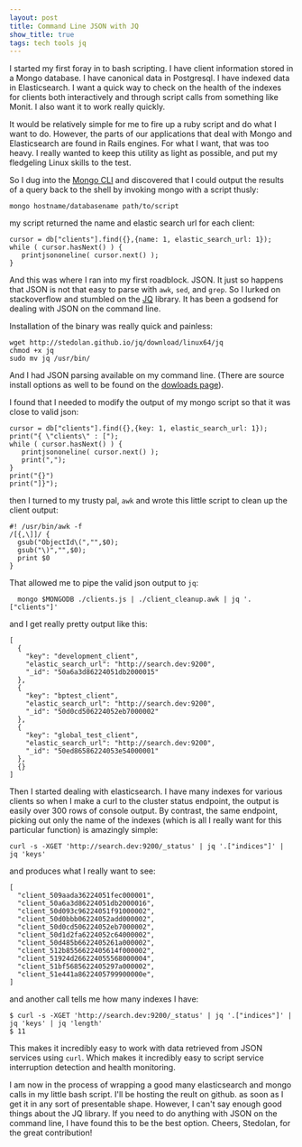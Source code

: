 ```yaml
---
layout: post
title: Command Line JSON with JQ
show_title: true
tags: tech tools jq
---
```


I started my first foray in to bash scripting. I have client information stored
in a Mongo database. I have canonical data in Postgresql. I have indexed data
in Elasticsearch. I want a quick way to check on the health of the indexes for
clients both interactively and through script calls from something like Monit.
I also want it to work really quickly.

It would be relatively simple for me to fire up a ruby script and do what I want to do.
However, the parts of our applications that deal with Mongo and Elasticsearch are
found in Rails engines. For what I want, that was too heavy. I really wanted to
keep this utility as light as possible, and put my fledgeling Linux skills to the test.

So I dug into the [Mongo CLI](http://docs.mongodb.org/manual/administration/scripting/)
and discovered that I could output the results of a query back to the shell by
invoking mongo with a script thusly:

    mongo hostname/databasename path/to/script

my script returned the name and elastic search url for each client:

    cursor = db["clients"].find({},{name: 1, elastic_search_url: 1});
    while ( cursor.hasNext() ) {
       printjsononeline( cursor.next() );
    }

And this was where I ran into my first roadblock. JSON. It just so happens that
JSON is not that easy to parse with `awk`, `sed`, and `grep`. So I lurked on stackoverflow
and stumbled on the [JQ](http://stedolan.github.io/jq/) library. It has been a
godsend for dealing with JSON on the command line.

Installation of the binary was really quick and painless:

    wget http://stedolan.github.io/jq/download/linux64/jq
    chmod +x jq
    sudo mv jq /usr/bin/

And I had JSON parsing available on my command line. (There are source install
options as well to be found on the [dowloads page](http://stedolan.github.io/jq/download/)).

I found that I needed to modify the output of my mongo script so that it was
close to valid json:

    cursor = db["clients"].find({},{key: 1, elastic_search_url: 1});
    print("{ \"clients\" : [");
    while ( cursor.hasNext() ) {
       printjsononeline( cursor.next() );
       print(",");
    }
    print("{}")
    print("]}");

then I turned to my trusty pal, `awk` and wrote this little script to clean up
the client output:

    #! /usr/bin/awk -f
    /[{,\]]/ {
      gsub("ObjectId\(","",$0);
      gsub("\)","",$0);
      print $0
    }

That allowed me to pipe the valid json output to `jq`:

      mongo $MONGODB ./clients.js | ./client_cleanup.awk | jq '.["clients"]'

and I get really pretty output like this:

    [
      {
        "key": "development_client",
        "elastic_search_url": "http://search.dev:9200",
        "_id": "50a6a3d86224051db2000015"
      },
      {
        "key": "bptest_client",
        "elastic_search_url": "http://search.dev:9200",
        "_id": "50d0cd506224052eb7000002"
      },
      {
        "key": "global_test_client",
        "elastic_search_url": "http://search.dev:9200",
        "_id": "50ed86586224053e54000001"
      },
      {}
    ]

Then I started dealing with elasticsearch. I have many indexes for various clients
so when I make a curl to the cluster status endpoint, the output is easily over 
300 rows of console output. By contrast, the same endpoint, picking out only the
name of the indexes (which is all I really want for this particular function) is
amazingly simple:

    curl -s -XGET 'http://search.dev:9200/_status' | jq '.["indices"]' | jq 'keys'

and produces what I really want to see:

    [
      "client_509aada36224051fec000001",
      "client_50a6a3d86224051db2000016",
      "client_50d093c96224051f91000002",
      "client_50d0bbb06224052add000002",
      "client_50d0cd506224052eb7000002",
      "client_50d1d2fa6224052c64000002",
      "client_50d485b6622405261a000002",
      "client_512b8556622405614f000002",
      "client_51924d266224055568000004",
      "client_51bf5685622405297a000002",
      "client_51e441a8622405799900000e",
    ]

and another call tells me how many indexes I have:

    $ curl -s -XGET 'http://search.dev:9200/_status' | jq '.["indices"]' | jq 'keys' | jq 'length'
    $ 11

This makes it incredibly easy to work with data retrieved from JSON services
using `curl`. Which makes it incredibly easy to script service interruption
detection and health monitoring.

I am now in the process of wrapping a good many elasticsearch and mongo calls in
my little bash script. I'll be hosting the reult on github. as soon as I get it
in any sort of presentable shape. However, I can't say enough good things about
the JQ library. If you need to do anything with JSON on the command line, I
have found this to be the best option. Cheers, Stedolan, for the great contribution!

